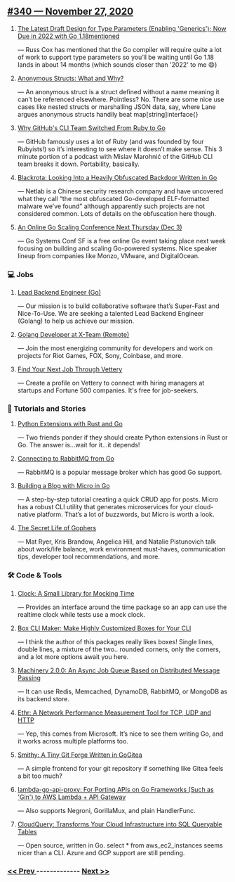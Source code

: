 ## [#340 — November 27, 2020](https://golangweekly.com/issues/340)

1. [The Latest Draft Design for Type Parameters (Enabling 'Generics'); Now Due in 2022 with Go 1.18mentioned](https://golangweekly.com/link/99343/web)

     — Russ Cox has mentioned that the Go compiler will require quite a lot of work to support type parameters so you’ll be waiting until Go 1.18 lands in about 14 months (which sounds closer than '2022' to me 😄)
1. [Anonymous Structs: What and Why?](https://golangweekly.com/link/99345/web)

     — An anonymous struct is a struct defined without a name meaning it can’t be referenced elsewhere. Pointless? No. There are some nice use cases like nested structs or marshalling JSON data, say, where Lane argues anonymous structs handily beat map[string]interface{}
1. [Why GitHub's CLI Team Switched From Ruby to Go](https://golangweekly.com/link/99347/web)

     — GitHub famously uses a lot of Ruby (and was founded by four Rubyists!) so it’s interesting to see where it doesn’t make sense. This 3 minute portion of a podcast with Mislav Marohnić of the GitHub CLI team breaks it down. Portability, basically.
1. [Blackrota: Looking Into a Heavily Obfuscated Backdoor Written in Go](https://golangweekly.com/link/99348/web)

     — Netlab is a Chinese security research company and have uncovered what they call “the most obfuscated Go-developed ELF-formatted malware we’ve found” although apparently such projects are not considered common. Lots of details on the obfuscation here though.
1. [An Online Go Scaling Conference Next Thursday (Dec 3)](https://golangweekly.com/link/99349/web)

     — Go Systems Conf SF is a free online Go event taking place next week focusing on building and scaling Go-powered systems. Nice speaker lineup from companies like Monzo, VMware, and DigitalOcean.
### 💻 Jobs

1. [Lead Backend Engineer (Go)](https://golangweekly.com/link/99350/web)

     — Our mission is to build collaborative software that’s Super-Fast and Nice-To-Use. We are seeking a talented Lead Backend Engineer (Golang) to help us achieve our mission.
1. [Golang Developer at X-Team (Remote)](https://golangweekly.com/link/99351/web)

     — Join the most energizing community for developers and work on projects for Riot Games, FOX, Sony, Coinbase, and more.
1. [Find Your Next Job Through Vettery](https://golangweekly.com/link/99352/web)

     — Create a profile on Vettery to connect with hiring managers at startups and Fortune 500 companies. It's free for job-seekers.
### 📘 Tutorials and Stories

1. [Python Extensions with Rust and Go](https://golangweekly.com/link/99353/web)

     — Two friends ponder if they should create Python extensions in Rust or Go. The answer is…wait for it…it depends!
1. [Connecting to RabbitMQ from Go](https://golangweekly.com/link/99354/web)

     — RabbitMQ is a popular message broker which has good Go support.
1. [Building a Blog with Micro in Go](https://golangweekly.com/link/99356/web)

     — A step-by-step tutorial creating a quick CRUD app for posts. Micro has a robust CLI utility that generates microservices for your cloud-native platform. That’s a lot of buzzwords, but Micro is worth a look.
1. [The Secret Life of Gophers](https://golangweekly.com/link/99357/web)

     — Mat Ryer, Kris Brandow, Angelica Hill, and Natalie Pistunovich talk about work/life balance, work environment must-haves, communication tips, developer tool recommendations, and more.
### 🛠 Code & Tools

1. [Clock: A Small Library for Mocking Time](https://golangweekly.com/link/99358/web)

     — Provides an interface around the time package so an app can use the realtime clock while tests use a mock clock.
1. [Box CLI Maker: Make Highly Customized Boxes for Your CLI](https://golangweekly.com/link/99359/web)

     — I think the author of this packages really likes boxes! Single lines, double lines, a mixture of the two.. rounded corners, only the corners, and a lot more options await you here.
1. [Machinery 2.0.0: An Async Job Queue Based on Distributed Message Passing](https://golangweekly.com/link/99360/web)

     — It can use Redis, Memcached, DynamoDB, RabbitMQ, or MongoDB as its backend store.
1. [Ethr: A Network Performance Measurement Tool for TCP, UDP and HTTP](https://golangweekly.com/link/99362/web)

     — Yep, this comes from Microsoft. It’s nice to see them writing Go, and it works across multiple platforms too.
1. [Smithy: A Tiny Git Forge Written in GoGitea](https://golangweekly.com/link/99363/web)

     — A simple frontend for your git repository if something like Gitea feels a bit too much?
1. [lambda-go-api-proxy: For Porting APIs on Go Frameworks (Such as 'Gin') to AWS Lambda + API Gateway](https://golangweekly.com/link/99365/web)

     — Also supports Negroni, GorillaMux, and plain HandlerFunc.
1. [CloudQuery: Transforms Your Cloud Infrastructure into SQL Queryable Tables](https://golangweekly.com/link/99366/web)

     — Open source, written in Go. select * from aws_ec2_instances seems nicer than a CLI. Azure and GCP support are still pending.

### [ << Prev ](golangweekly-339.md) ------------- [ Next >> ](golangweekly-341.md)